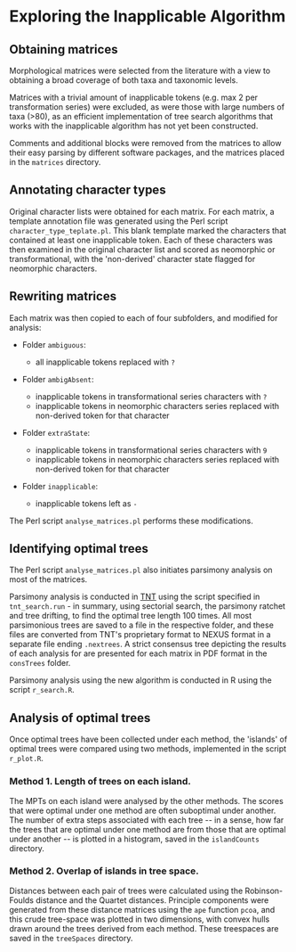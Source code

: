 # Exploring the Inapplicable Algorithm

## Obtaining matrices

Morphological matrices were selected from the literature with a view to obtaining a broad coverage
of both taxa and taxonomic levels.

Matrices with a trivial amount of inapplicable tokens (e.g. max 2 per transformation series)
were excluded, as were those with large numbers of taxa (>80), as an efficient implementation
of tree search algorithms that works with the inapplicable algorithm has not yet been constructed.

Comments and additional blocks were removed from the matrices to allow their easy parsing by
different software packages, and the matrices placed in the `matrices` directory.

## Annotating character types

Original character lists were obtained for each matrix.  For each matrix, a template annotation
file was generated using the Perl script `character_type_teplate.pl`.  This blank template
marked the characters that contained at least one inapplicable token.  Each of these characters
was then examined in the original character list and scored as neomorphic or transformational,
with the 'non-derived' character state flagged for neomorphic characters.

## Rewriting matrices

Each matrix was then copied to each of four subfolders, and modified for analysis:

- Folder `ambiguous`:
  *  all inapplicable tokens replaced with `?`

- Folder `ambigAbsent`: 
  * inapplicable tokens in transformational series characters with `?`
  * inapplicable tokens in neomorphic characters series replaced with non-derived token
      for that character
    
    
- Folder `extraState`: 
  * inapplicable tokens in transformational series characters with `9`
  * inapplicable tokens in neomorphic characters series replaced with non-derived token
      for that character
    
    
- Folder `inapplicable`: 
  * inapplicable tokens left as `-`
    
The Perl script `analyse_matrices.pl` performs these modifications.

## Identifying optimal trees

The Perl script `analyse_matrices.pl` also initiates parsimony analysis on most of the matrices.

Parsimony analysis is conducted in [TNT](http://www.lillo.org.ar/phylogeny/tnt/) using the 
script specified in `tnt_search.run` - in summary, using sectorial search,
the parsimony ratchet and tree drifting, to find the optimal tree length 100 times.  All
most parsimonious trees are saved to a file in the respective folder, and these files are 
converted from TNT's proprietary format to NEXUS format in a separate file ending `.nextrees`.
A strict consensus tree depicting the results of each analysis for are presented for each
matrix in PDF format in the `consTrees` folder.

Parsimony analysis using the new algorithm is conducted in R using the script `r_search.R`.

## Analysis of optimal trees

Once optimal trees have been collected under each method, the 'islands' of optimal trees were
compared using two methods, implemented in the script `r_plot.R`.

### Method 1. Length of trees on each island.

The MPTs on each island were analysed by the other methods.  The scores that were optimal under
one method are often suboptimal under another.  The number of extra steps associated with each
tree -- in a sense, how far the trees that are optimal under one method are from those
that are optimal under another -- is
plotted in a histogram, saved in the `islandCounts` directory.

### Method 2. Overlap of islands in tree space.

Distances between each pair of trees were calculated using the Robinson-Foulds distance and the
Quartet distances.  Principle components were generated from these distance matrices using the 
`ape` function `pcoa`, and this crude tree-space was plotted in two dimensions, with convex
hulls drawn around the trees derived from each method.  These treespaces are saved in the
`treeSpaces` directory.






